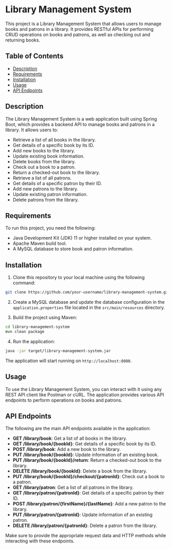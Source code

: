 # Library Management System

This project is a Library Management System that allows users to manage books and patrons in a library. It provides RESTful APIs for performing CRUD operations on books and patrons, as well as checking out and returning books.

## Table of Contents

- [Description](#description)
- [Requirements](#requirements)
- [Installation](#installation)
- [Usage](#usage)
- [API Endpoints](#api-endpoints)

## Description

The Library Management System is a web application built using Spring Boot, which provides a backend API to manage books and patrons in a library. It allows users to:

- Retrieve a list of all books in the library.
- Get details of a specific book by its ID.
- Add new books to the library.
- Update existing book information.
- Delete books from the library.
- Check out a book to a patron.
- Return a checked-out book to the library.
- Retrieve a list of all patrons.
- Get details of a specific patron by their ID.
- Add new patrons to the library.
- Update existing patron information.
- Delete patrons from the library.

## Requirements

To run this project, you need the following:

- Java Development Kit (JDK) 11 or higher installed on your system.
- Apache Maven build tool.
- A MySQL database to store book and patron information.

## Installation

1. Clone this repository to your local machine using the following command:

```bash
git clone https://github.com/your-username/library-management-system.git
```

2. Create a MySQL database and update the database configuration in the `application.properties` file located in the `src/main/resources` directory.

3. Build the project using Maven:

```bash
cd library-management-system
mvn clean package
```

4. Run the application:

```bash
java -jar target/library-management-system.jar
```

The application will start running on `http://localhost:8080`.

## Usage

To use the Library Management System, you can interact with it using any REST API client like Postman or cURL. The application provides various API endpoints to perform operations on books and patrons.

## API Endpoints

The following are the main API endpoints available in the application:

- **GET /library/book**: Get a list of all books in the library.
- **GET /library/book/{bookId}**: Get details of a specific book by its ID.
- **POST /library/book**: Add a new book to the library.
- **PUT /library/book/{bookId}**: Update information of an existing book.
- **PUT /library/book/{bookId}/return**: Return a checked-out book to the library.
- **DELETE /library/book/{bookId}**: Delete a book from the library.
- **PUT /library/book/{bookId}/checkout/{patronId}**: Check out a book to a patron.
- **GET /library/patron**: Get a list of all patrons in the library.
- **GET /library/patron/{patronId}**: Get details of a specific patron by their ID.
- **POST /library/patron/{firstName}/{lastName}**: Add a new patron to the library.
- **PUT /library/patron/{patronId}**: Update information of an existing patron.
- **DELETE /library/patron/{patronId}**: Delete a patron from the library.

Make sure to provide the appropriate request data and HTTP methods while interacting with these endpoints.
